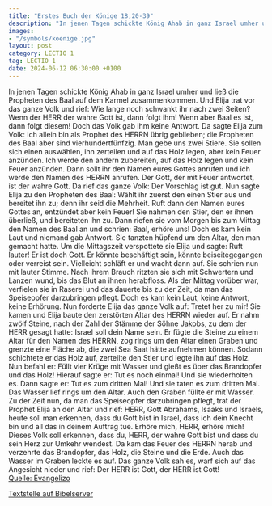 ```yaml
---
title: "Erstes Buch der Könige 18,20-39"
description: "In jenen Tagen schickte König Ahab in ganz Israel umher und ließ die Propheten des Baal auf dem Karmel zusammenkommen. Und Elija trat vor das ganze Volk und rief: Wie lange noch schwankt ihr nach zwei Seiten? Wenn der HERR der wahre Gott ist, dann folgt ihm! Wenn aber Baal es ist...."
images:
- "/symbols/koenige.jpg"
layout: post
category: LECTIO 1
tag: LECTIO 1
date: 2024-06-12 06:30:00 +0100
---
```

In jenen Tagen schickte König Ahab in ganz Israel umher und ließ die Propheten des Baal auf dem Karmel zusammenkommen.
Und Elija trat vor das ganze Volk und rief: Wie lange noch schwankt ihr nach zwei Seiten? Wenn der HERR der wahre Gott ist, dann folgt ihm! Wenn aber Baal es ist, dann folgt diesem! Doch das Volk gab ihm keine Antwort.<!--more-->
Da sagte Elija zum Volk: Ich allein bin als Prophet des HERRN übrig geblieben; die Propheten des Baal aber sind vierhundertfünfzig.
Man gebe uns zwei Stiere. Sie sollen sich einen auswählen, ihn zerteilen und auf das Holz legen, aber kein Feuer anzünden. Ich werde den andern zubereiten, auf das Holz legen und kein Feuer anzünden.
Dann sollt ihr den Namen eures Gottes anrufen und ich werde den Namen des HERRN anrufen. Der Gott, der mit Feuer antwortet, ist der wahre Gott. Da rief das ganze Volk: Der Vorschlag ist gut.
Nun sagte Elija zu den Propheten des Baal: Wählt ihr zuerst den einen Stier aus und bereitet ihn zu; denn ihr seid die Mehrheit. Ruft dann den Namen eures Gottes an, entzündet aber kein Feuer!
Sie nahmen den Stier, den er ihnen überließ, und bereiteten ihn zu. Dann riefen sie vom Morgen bis zum Mittag den Namen des Baal an und schrien: Baal, erhöre uns! Doch es kam kein Laut und niemand gab Antwort. Sie tanzten hüpfend um den Altar, den man gemacht hatte.
Um die Mittagszeit verspottete sie Elija und sagte: Ruft lauter! Er ist doch Gott. Er könnte beschäftigt sein, könnte beiseitegegangen oder verreist sein. Vielleicht schläft er und wacht dann auf.
Sie schrien nun mit lauter Stimme. Nach ihrem Brauch ritzten sie sich mit Schwertern und Lanzen wund, bis das Blut an ihnen herabfloss.
Als der Mittag vorüber war, verfielen sie in Raserei und das dauerte bis zu der Zeit, da man das Speiseopfer darzubringen pflegt. Doch es kam kein Laut, keine Antwort, keine Erhörung.
Nun forderte Elija das ganze Volk auf: Tretet her zu mir! Sie kamen und Elija baute den zerstörten Altar des HERRN wieder auf.
Er nahm zwölf Steine, nach der Zahl der Stämme der Söhne Jakobs, zu dem der HERR gesagt hatte: Israel soll dein Name sein.
Er fügte die Steine zu einem Altar für den Namen des HERRN, zog rings um den Altar einen Graben und grenzte eine Fläche ab, die zwei Sea Saat hätte aufnehmen können.
Sodann schichtete er das Holz auf, zerteilte den Stier und legte ihn auf das Holz.
Nun befahl er: Füllt vier Krüge mit Wasser und gießt es über das Brandopfer und das Holz! Hierauf sagte er: Tut es noch einmal! Und sie wiederholten es. Dann sagte er: Tut es zum dritten Mal! Und sie taten es zum dritten Mal.
Das Wasser lief rings um den Altar. Auch den Graben füllte er mit Wasser.
Zu der Zeit nun, da man das Speiseopfer darzubringen pflegt, trat der Prophet Elija an den Altar und rief: HERR, Gott Abrahams, Isaaks und Israels, heute soll man erkennen, dass du Gott bist in Israel, dass ich dein Knecht bin und all das in deinem Auftrag tue.
Erhöre mich, HERR, erhöre mich! Dieses Volk soll erkennen, dass du, HERR, der wahre Gott bist und dass du sein Herz zur Umkehr wendest.
Da kam das Feuer des HERRN herab und verzehrte das Brandopfer, das Holz, die Steine und die Erde. Auch das Wasser im Graben leckte es auf.
Das ganze Volk sah es, warf sich auf das Angesicht nieder und rief: Der HERR ist Gott, der HERR ist Gott!<br>
[Quelle: Evangelizo](https://evangeliumtagfuertag.org/DE/gospel)

[Textstelle auf Bibelserver](https://www.bibleserver.com/EU/1.Könige18,20-39)
